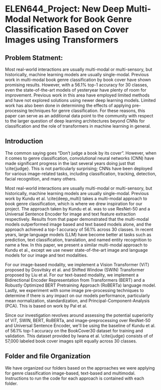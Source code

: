 # ELEN644_Project: New Deep Multi-Modal Network for Book Genre Classification Based on Cover Images using Transformers


## Problem Statment: 
Most real-world interactions are usually multi-modal or multi-sensory, but historically, machine learning models are usually single-modal. Previous work in multi-modal book genre classification by book cover have shown promising results. However, with a 56.1\% top-1 accuracy for 30 classes, even the state-of-the-art models of yesteryear have plenty of room for improvement. Previous work in this area have employed limited methods and have not explored solutions using newer deep learning models. Limited work has also been done in determining the effects of applying pre-processing techniques for genre classification. For these reasons, this paper can serve as an additional data point to the community with respect to the larger question of deep learning architectures beyond CNNs for classification and the role of transformers in machine learning in general.

## Introduction
The common saying goes “Don’t judge a book by its cover”. However, when it comes to genre classification, convolutional neural networks (CNN) have made significant progress in the last several years doing just that \cite{judge}. This is not particularly surprising; CNNs have been deployed for various image-related tasks, including classification, tracking, detection, facial recognition, and many others.

Most real-world interactions are usually multi-modal or multi-sensory, but historically, machine learning models are usually single-modal. Previous work by Kundu et al. \cite{deep_multi} takes a multi-modal approach to book genre classification, which is where we drew inspiration for our project. The approach taken by Kundu et al. was to use ResNet-50 and a Universal Sentence Encoder for image and text feature extraction respectively. Results from that paper demonstrated that the multi-modal models outperformed image based and text based models alone, and the approach achieved a top-1 accuracy of 56.1\% across 30 classes. In recent years, large language models (LLM) have become better at tasks such as prediction, text classification, translation, and named entity recognition to name a few. In this paper, we present a similar multi-modal approach to Kundu et al., except we use newer state-of-the-art image and language models for our image and text modalities.

For our image-based modality, we implement a Vision Transformer (ViT) proposed by Dosvitsky et al.  and Shifted Window (SWIN) Transformer proposed by Liu et al.  For our text-based modality, we implement a Bidirectional Encoder Representation from Transformers (BERT) and a Robustly Optimized BERT Pretraining Approach (RoBERTa) language model. Lastly, we experiment with some image pre-processing techniques to determine if there is any impact on our models performance, particularly mean normalization, standardization, and Principal-Component-Analysis (PCA). This is based on work by Pal et al.

Since our investigation revolves around assessing the potential superiority of ViT, SWIN, BERT, RoBERTa, and image-preprocessing over ResNet-50 and Universal Sentence Encoder, we'll be using the baseline of Kundu et al. of 56.1\% top-1 accuracy on the BookCover30 dataset for training and validation. This dataset provided by Iwana et al. \cite{judge} consists of of 57,000 labeled book cover images split equally across 30 classes.

## Folder and file Organization 
We have organized our folders based on the approaches we were applying for genre classification image-based, text-based and multimodal. Instructions to run the code for each approach is contained with each folder. 




